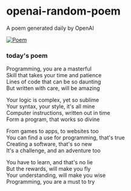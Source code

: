 
# openai-random-poem
 A poem generated daily by OpenAI

[![Poem](https://github.com/fbiego/openai-random-poem/actions/workflows/main.yml/badge.svg)](https://github.com/fbiego/openai-random-poem/actions/workflows/main.yml)

### today's poem  
  
Programming, you are a masterful  
Skill that takes your time and patience  
Lines of code that can be so daunting  
But written with care, will be amazing  
  
Your logic is complex, yet so sublime  
Your syntax, your style, it's all mine  
Computer instructions, written out in time  
Form a program, that works so divine  
  
From games to apps, to websites too  
You can find a use for programming, that's true  
Creating a software, that's so new  
It's a challenge, and an adventure too  
  
You have to learn, and that's no lie  
But the rewards, will make you fly  
Your understanding, will make you wise  
Programming, you are a must to try